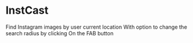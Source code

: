 # InstCast
Find Instagram images by user current location
With option to change the search radius by clicking 
On the FAB button
